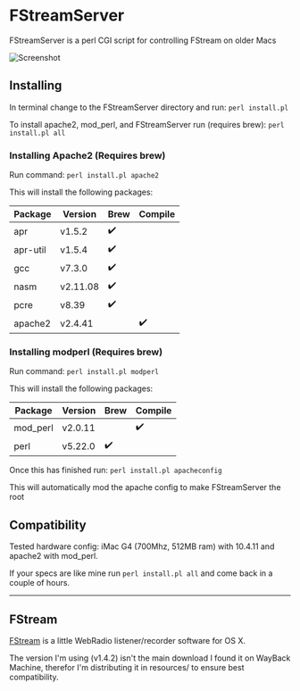 # FStreamServer

FStreamServer is a perl CGI script for controlling FStream on older Macs

![Screenshot](https://i.imgur.com/lukTCrC.png "Screenshot")

## Installing

In terminal change to the FStreamServer directory and run:
`perl install.pl`

To install apache2, mod_perl, and FStreamServer run (requires brew):
`perl install.pl all`

### Installing Apache2 (Requires brew)
Run command: `perl install.pl apache2`

This will install the following packages:

Package | Version | Brew | Compile
--- | --- | --- | ---
apr | v1.5.2 | :heavy_check_mark:  |
apr-util | v1.5.4 | :heavy_check_mark: |
gcc | v7.3.0 | :heavy_check_mark: |
nasm | v2.11.08 | :heavy_check_mark: |
pcre | v8.39 | :heavy_check_mark: |
apache2 | v2.4.41 | | :heavy_check_mark:


### Installing modperl (Requires brew)
Run command: `perl install.pl modperl`

This will install the following packages:

Package | Version | Brew | Compile
--- | --- | --- | ---
mod_perl | v2.0.11 | | :heavy_check_mark:
perl | v5.22.0 | :heavy_check_mark: |

Once this has finished run:
`perl install.pl apacheconfig`

This will automatically mod the apache config to make FStreamServer the root

## Compatibility
Tested hardware config: iMac G4 (700Mhz, 512MB ram) with 10.4.11 and apache2 with mod_perl.

If your specs are like mine run `perl install.pl all` and come back in a couple of hours.

---

## FStream
[FStream](https://www.sourcemac.com/?page=fstream&lang=en) is a little WebRadio listener/recorder software for OS X.

The version I'm using (v1.4.2) isn't the main download I found it on WayBack Machine, therefor I'm distributing it in resources/ to ensure best compatibility.
